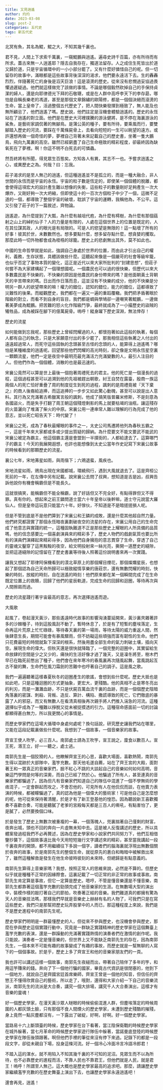 ```yaml
---
title: 又見逍遙
author: 灼灼
date: 2023-03-08
slug: post-2
categories: 五代史
tags: 新五代史
---
```



北冥有魚，其名為鯤，鯤之大，不知其幾千裏也。

君不見，人間上下求索千萬裏，一窺鯤鵬與逍遙。遍尋史詩千百篇，亦有所待而有所求。蓋古來無一人逍遙耶？隱去自我存在，獨道法留存。人之成住生死皆出於道又歸於道，只是宇宙循環中的一小小部分罷了。又有什麼好憐惜自己的呢。但一切留存的故事中，滿眼都是這些故事背後深深的渴求，他們要永遠活下去。生的轟轟烈烈，伴隨著死亡的身後是滔天巨浪！這是滾燙的歷史。從來沒有悲憫過妥協過畏懼過遲疑過。他們就這樣做完了該做的事情。不論是哪個毅然砍掉自己的手保持貞潔的婦人，還是向耶律德光下拜的石敬瑭，或是在人群中高呼李天下的李存勗，哪怕是自稱長樂老的馮道，甚至是那個文章錦繡的歐陽修，都是一個個決絕而滾燙的生命，當上皇帝了，活過整個五代歷史了，把人間快樂發揮到極致了，無人能及也無所顧忌了，他們逍遙了嗎。歷史說，他們註定是沒機會體驗逍遙的。歷史的永恆站在了逍遙的對立面。他們是在歷史大河裡撲騰的游泳健將，是不停在海裏游泳的鯊魚，是藝術家調侃著的無腳鳥。是蒲公英的種子，要有所待，要乘風而行，要雙腳踏入歷史的河流，要踩在千萬條屍骨上，去看向短短的一生可以眺望的遠方。或許還想再做一個奇怪的夢，夢裡自己背著未來記載自己的歷史書，坐著一隻大鵬鳥，飛向九萬裏的高空。雖然已經窮盡了自己生命極致的精彩程度，卻最終因為缺氧死在了夢裡。啊！你這不明不白死去的可憐蟲。

然吾終將有所聞，得見眾生百態矣。方知各人有異，其志不一也。予嘗求逍遙之心，或異歷史之為。何哉？曰：忘我。

莊子渴求的是至人無己的逍遙，但這種逍遙並不是孤立的，而是一種大融合，非人世間的永恆而是宇宙的永恆。宇宙的粒子數是恆定的，即使某一個個體的脫離，都會使得這項宏大的設計產生難以想像的失衡，這些粒子的數量剛好足夠產生一次大爆炸，又剛好夠一次大坍縮，但即使這十的一百次方個粒子中少了一個，這微不足道的一個，都導致了整個宇宙的破壞，耽誤了宇宙的運轉，我稱他為，不公平。這又引發了莊子的下一篇敘述，齊物論。

逍遙遊，為什麼提到了大瓢，為什麼有越俎代庖，為什麼有樗樹，為什麼有那個菇射之山上的綽約仙子？人的力量是有限的，人處在這個世界上的位置是既定的，人在其位謀其政，人的眼光是有局限的。可是人的慾望是無限的！這一點壞了所有的好事！彼其於世，未數數然也。想多要點什麼，想多留存點什麼，想貪婪的攫取。那麼此時一切外物都會成為桎梏的球籠。歷史上的悲劇無出其外，莫不如此也。

中國的生命哲學就是如此，強調自己身處於世界的位置，而由此才引出自己的權利，義務，生存狀態，具體該做些什麼。這聽起來像是一個嚴苛的社會等級牢籠，也似乎否定了事物本質的變化，這正是近代以來大家所批判的“封建思想”，但莊子何嘗不為大家建構起了一個理想國呢。一個農民也可以過的很快樂，但歷代以來大多數農民是不快樂的，不快樂的原因是他農民的身份帶來的嗎？是他面朝黃土背朝天的辛苦帶來的嗎。日出而作日落而息，這並沒有不快樂的成分，他的不快樂是分明另一群人的欲望帶來的嘛！權力的錯位，認知的錯位，能力的錯位，這都導致了災難性的後果。而縱觀歷史，我們都在一遍又一遍的重蹈覆轍。我們把矛盾著眼於階級的對立，而看不到自身的盲目，我們都是蜩與學鳩卻一邊嘲笑著鯤鵬，一邊做著美夢成為鯤鵬。把苦難的怒火化作階級鬥爭，最終就成為了一小撮歷史的盜賊的犧牲品，成為被踩在腳下的億萬屍骨。嗚呼！縱身躍下歷史深淵，無法倖存！



歷史的流星

如何能做到忘我呢，那些歷史上曾經閃耀過的人，都懷抱著如此這般的執著，每個人都有自己的執念，只是大家願意付出的多少罷了，那我相信這些執著之人付出的遠遠超過常人，而死守這些固執的念頭甚至古怪的念頭的人，能算得上逍遙嗎？哪怕是某種維度的逍遙呢。回望那些他們閃耀的高光時刻，卻之像是文明永恆星空裏一顆顆流星，他們一定是夜空中最明亮最充滿活力充滿變數的人，最引人注目的人。但他們作為一個個體，消散的也是最迅速的。

宋襄公竟然可以算是世上最後一個抱著周禮死去的君主。他的死亡是一個漫長的過程，這個過程甚至可以追溯到他的先祖被趕出朝歌，紂王自焚在露臺，殷商一族這兩個人的死亡恰好重疊了周的制度從生到死的過程，諷刺的是周禮竟被『天下棄之』的商人後裔給追捧，而這追捧的一步步又如此驚心動魄，甚至可以說是出人意料。其行為又充滿著古希臘寓言般的諷刺，他成了搞笑版普羅米修斯，不是刻意為各國盜火，而是失手打翻了周王朝這個殘燈剩影的馬上就要枯竭的油瓶，讓這殘存的火苗灑向了堆滿了柴火的中原。宋襄公用一連串常人難以理解的行為完成了他的意志，並以死亡昭告天下：時代變了！

宋襄公之死，成為了春秋最耀眼的事件之一，太史公司馬遷將他列為春秋五霸之一，這是千年來大家都或多或少提出質疑的歸納。為什麼要文不能文要武不能武的宋襄公被定為霸主，他這個霸主還是會盟到一半撲街的，人都給逮去了。這算哪門子的霸主！今天的我展開遐想，也許也能想像到太史公當年作史記寫下宋襄公故事的時候看到的那顆歷史的流星。

襄公七年，宋地茀星如雨，與雨偕下；六鶂退蜚，風疾也。

宋地流星如雨，鶂鳥出現在宋國都城，環繞飛行，遇到大風就退去了。這是齊桓公死前的一年，在左傳中另有記載。說宋襄公去問了叔興，想知道是吉是凶，叔興告訴他說你有機會稱霸但是不能長久。

這就很搞笑，能稱霸但不能全稱霸，說了好話但又不完全好，有點得罪但又不得罪。真有你的。想起來之前王鏻問道士當六十年皇帝以後幹嘛，道士守元說當大羅仙人。但是皇帝這玩意只能當六十年。好傢伙，不知道是不是暗搓搓損人呢。

但是不管到底是不是他們算到了宋襄公和王鏻的成敗，還是什麼其他超自然力量。他們終究都證實了那個永恆暗夜裏劃破夜空的流星的存在，宋襄公用自己的生命完成了他意志與實踐的統一，這種固執難道不正是那些歷史上耀眼的人所具備的品質嗎，他的信念感要比一個喜劇演員來的精彩多了，歷史人物們的戲劇氣質也要比所有的演員們演繹起來精彩得多，因為他們自身擁抱的意志貫穿了生命，穿透了自己的靈魂又鑿穿了這黑黢黢的夜空，給文明投射來一絲光亮，撕開一道歷史的縫隙，並把這道縫隙的記憶留在了歷史書裏等待後人照著這份說明書來再一次實踐。

讓我又想起了耶律阿保機看到的漠北草原上的那個耀目煙花，那個燦爛星辰，也想起了那個認為自己天命所歸可以極致縱情享樂的唐莊宗，還有無數閃耀的時刻，快樂的時刻，放縱的時刻，自在逍遙的時刻！他們原來都在某一個瞬間完成了在生命既定位置上的救贖，回歸了他們的星辰軌道，完成生命的回歸和迴圈，等待再次與人間擦肩而過。

歷史的流星踐行著宇宙最高的意志，再次選擇逍遙而遊。



大風歌

起風了，卷起漫天黃沙，那些遙遠時代故事的影響洶湧蔓延開來，黃沙裏夾雜著許多的沙棘種子，待到這股風刮不動了，暫時休息了，於是有了短暫的塵埃落定，生命再這片荒原上忙忙碌碌，等待春天裏的第一場雨，等待太陽的威力重返人間，然後肆意生長，期間可能會有暴風驟雨，但不妨礙這些頑強而富有韌性的生命。他們只花費最短的時間就紮下深深的根系，然後用盡全部生命的氣力刺破土壤，插向天空。展現生命的偉大。但秋天還是很快就降臨了，一個完整的迴圈中，其實留給生命放肆的空間是少之又少的，痛快的生活好像才過了幾天，又是凜冬將至，樹木們早已在臨死前憋出了種子，他們會在來年寒冷的春風裏再次隨風起舞，當風跳起亙古不變的舞，生命們在風刀霜劍的苦難中也哼著自己的調子。這是風之歌。

我們一遍遍聽著這樣春夏秋冬的迴圈產生的歌謠，會想到些什麼呢。歷史大抵也是如此吧，只是這種迴圈的方式更抽象，更宏大，更殘酷。他的真相不止是寒冬亮出的利刃，而是一灘灘血跡，不只是伏屍百萬血流千裏的血跡，而是一個個歷史陰暗角落裏的密謀、刺殺、背叛、造反、算計、構陷、撒謊導致的死亡，它們徹底的暴露了人的邪惡，而又有無數人在看清真相後再次親手將人們推入湍急的河流。這種選擇似乎成為了一種難以掙脫又從未被捉摸透的引力。這種宿命感面前一切的討論都顯得蒼白無力，所以我更關心的事情是。

而歷史學家們在這場大循環中身處何處呢？換句話說，研究歷史讓我們站在哪里，又能在這段記載裏做些什麼呢。我想到了一個故事，一個音樂家的故事。

齊宣王使人吹竽，必三百人。南郭處士請為王吹竽，宣王說之，廩食以數百人。宣王死，湣王立，好一一聽之，處士逃。

南郭先生是一個狡猾的人，他瞭解齊宣王的心思，喜歡大場面，喜歡熱鬧，南郭先生得以混跡於大部隊中，濫竽充數。那天他毛遂自薦，站在了齊王宮的大殿，面對著王和一眾真正的音樂家們，臉不紅心不跳的大談起自己的音樂如何如何高明，音樂這門學問是何等的深奧，而自己已經了然於心。他騙過了所有人，甚至連真的音樂家們都騙過了。因為但凡有音樂家們知道自己的隊伍中混進了一個不學無術的學痞混子，一定會群起而攻之，不會忍他的，可見所有人在他侃侃而談，在他賣力表演的時候，都被矇騙過了，真的認為他是一個偉大的藝術家！可是他自己是怎麼想的呢，他可從來保持著清醒，於是才有了新王登基他的惶恐。因為聽說新王喜歡獨奏不喜歡合奏，可能是聽膩了老爹的宮殿每天都是三百人的嘶吼，有點害怕了，更是膩了，必然要換個口味。

於是發生了歷史上無數次被重複的一幕，一個落魄人，兜裏揣著自己僅剩的財富，夜奔出城，頭也不回的奔向一片虛無未知中去。這是被人反復講述的歷史，所以具體案發過程我們不必再贅述，因為在歷史學家和小說家們共同努力下，他們互相借鑒抄襲下，這個故事遠比我今天用短短幾行文字講述來的精彩，甚至當我講起一段千裏夜奔的開頭，都不用繼續往下多說一個字，讀者們的腦海裏就浮現出無數個關於夜奔的故事，於是南郭先生的整個生命，就從原先的蒼白和晦暗中被解救出來了，雖然這種解救是發生在他生命彼時彼刻的未來時，但總歸是有點意義的。

南郭先生算得上音樂家嗎？我想，按照正常人的思維來說，必然是不算的。但歷史似乎就是種種不正常的因緣際會。這裏記載了一切正常的非正常的故事或事故。南郭先生肯定算是事故，但它一定算是歷史。嗯哼，不管是懂音樂還是不懂音樂，南郭先生都靠著這個濫竽充數的勁頭完成了他音樂家的生涯。在無數場大型的演出中，裝模作樣的敲打著自己的節拍，吹奏著正經的音樂。我們難道真的都擁有驚為天人的音樂技法嗎，那樣我們早就是音樂史上赫赫有名的人物了，可我們只是在寫這些歷史，我們只是那幫把歷史玩弄股掌中的人而已，那這種程度上來說，我們是不是歷史進程中的南郭先生呢。

歷史學家們明明是一群最懂歷史的人，但從來不參與歷史，也沒機會參與歷史，那麼在參與歷史這個實踐行動中，究竟是一群缺乏實踐精神的歷史學家在這個舞臺上濫竽充數的表演，還是一群躁動的充滿著實踐熱情的演奏者們在激情的創作呢。我只能說，演奏者一定是懂音樂的，但世界上又不能缺乏南郭先生的存在，因為南郭先生，一個本來不可能有趣的故事變成了有趣的事故，而歷史就是一幫無聊的人寫下的一個個事故。於是乎，歷史上多了齊宣王和他的音樂家朋友們的一頁。

我也許可以講述這樣一個故事，南郭先生夜縋而出，帶著自己陪伴了多年的竽，和用這竽賺來的錢。奔向了下一個他行騙的國家，畢竟古代資訊是很閉塞的，他到下一個地方，就說自己是齊國宮廷首席樂師，齊宣王曾是一個他的知音，但信任的齊慜王不懂得欣賞自己的藝術，所以走了，哦對，還得和大家介紹一下自己的音樂流派，南郭先生的流派是大合奏，講究一個大排場，講究千人大合奏演出，這樣才有音樂的靈魂！

好一個歷史學家，在漫天黃沙眾人瞇眼的時候偷偷混進人群，但塵埃落定的時候周圍的人都灰頭土臉，只有那個不食人間煙火的歷史學家，未遭到歷史殘酷的摧殘，身上竟然一點灰塵都沒有，一下露出了破綻，好啊，好啊。好一個歷史學家。

當路易十六上斷頭臺的時候，歷史學家在台下看著，當江陰保衛戰的時候歷史學家在城外躲著，當七月革命的時候歷史學家遊行隊伍中躲著，當諾曼底登陸的時候歷史學家在隊伍後頭跟著。啊但他們手裡的筆從來沒有停下來過。記錄下的都是一段段文字，卻從未親自下場，投身這條河流。好一個冷心冷面冷言冷語冷郎君！

不踏入這的渾水，就不用陷入不知其幾千裏的不可知的泥沼。見眾生而不以為所待，也不必靠歷史的進程而活，不靠人民也不靠君王，但他們就是人民，就是君王！嗚呼！所謂至人無己，這大概也是歷史學家最高的追求吧。那麼，請讓歷史學家繼續濫竽充數的在歷史舞臺上演出下去，也讓歷史學家永遠逍遙吧！

還會再見，逍遙！